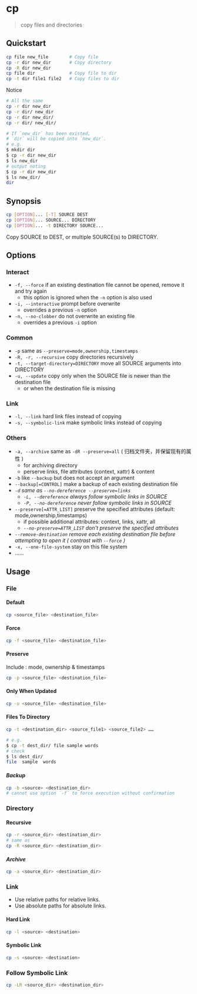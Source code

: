 # cp

> copy files and directories

## Quickstart

```bash
cp file new_file        # Copy file
cp -r dir new_dir       # Copy directory
cp -R dir new_dir
cp file dir             # Copy file to dir
cp -t dir file1 file2   # Copy files to dir
```

Notice

```bash
# All the same
cp -r dir new_dir
cp -r dir/ new_dir
cp -r dir new_dir/
cp -r dir/ new_dir/

# If `new_dir` has been existed,
# `dir` will be copied into `new_dir`.
# e.g.
$ mkdir dir
$ cp -r dir new_dir
$ ls new_dir
# output noting
$ cp -r dir new_dir
$ ls new_dir/
dir
```

## Synopsis

```bash
cp [OPTION]... [-T] SOURCE DEST
cp [OPTION]... SOURCE... DIRECTORY
cp [OPTION]... -t DIRECTORY SOURCE...
```

Copy SOURCE to DEST, or multiple SOURCE(s) to DIRECTORY.

## Options

### Interact

- `-f, --force` if an existing destination file cannot be opened, remove it and try again
    - this option is ignored when the `-n` option is also used
- `-i, --interactive` prompt before overwrite
    - overrides a previous `-n` option
- `-n, --no-clobber` do not overwrite an existing file
    - overrides a previous `-i` option

### Common

- `-p` same as `--preserve=mode,ownership,timestamps`
- `-R, -r, --recursive` copy directories recursively
- `-t, --target-directory=DIRECTORY` move all SOURCE arguments into DIRECTORY
- `-u, --update` copy only when the SOURCE file is newer than the destination file
    - or when the destination file is missing

### Link

- `-l, --link` hard link files instead of copying
- `-s, --symbolic-link` make symbolic links instead of copying

### Others

- `-a, --archive` same as `-dR --preserve=all` ( 归档文件夹，并保留现有的属性 )
    - for archiving directory
    - perserve links, file attributes (context, xattr) & content
- `-b` like `--backup` but does not accept an argument
- `--backup[=CONTROL]` make a backup of each existing destination file
- _`-d` same as `--no-dereference --preserve=links`_
    - _`-L, --dereference` always follow symbolic links in SOURCE_
    - _`-P, --no-dereference` never follow symbolic links in SOURCE_
- `--preserve[=ATTR_LIST]` preserve the specified attributes (default: mode,ownership,timestamps)
    - if possible additional attributes: context, links, xattr, all
    - _`--no-preserve=ATTR_LIST` don't preserve the specified attributes_
- _`--remove-destination` remove each existing destination file before attempting to open it ( contrast with `--force` )_
- `-x, --one-file-system` stay on this file system
- ……

## Usage

### File

#### Default

```bash
cp <source_file> <destination_file>
```

#### Force

```bash
cp -f <source_file> <destination_file>
```

#### Preserve

Include : mode, ownership & timestamps

```bash
cp -p <source_file> <destination_file>
```

#### Only When Updated

```bash
cp -u <source_file> <destination_file>
```

#### **Files To Directory**

```bash
cp -t <destination_dir> <source_file1> <source_file2> ……

# e.g.
$ cp -t dest_dir/ file sample words
# check
$ ls dest_dir/
file  sample  words
```

#### _Backup_

```bash
cp -b <source> <destination_dir>
# cannot use option `-f` to force execution without confirmation
```

### Directory

#### Recursive

```bash
cp -r <source_dir> <destination_dir>
# same as
cp -R <source_dir> <destination_dir>
```

#### _Archive_

```bash
cp -a <source_dir> <destination_dir>
```

### Link

- Use relative paths for relative links.
- Use absolute paths for absolute links.

#### Hard Link

```bash
cp -l <source> <destination>
```

#### Symbolic Link

```bash
cp -s <source> <destination>
```

### Follow Symbolic Link

```bash
cp -LR <source_dir> <destination_dir>
```
